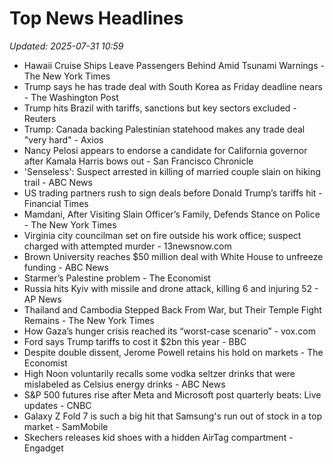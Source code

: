 # Top News Headlines

_Updated: 2025-07-31 10:59_

- Hawaii Cruise Ships Leave Passengers Behind Amid Tsunami Warnings - The New York Times
- Trump says he has trade deal with South Korea as Friday deadline nears - The Washington Post
- Trump hits Brazil with tariffs, sanctions but key sectors excluded - Reuters
- Trump: Canada backing Palestinian statehood makes any trade deal "very hard" - Axios
- Nancy Pelosi appears to endorse a candidate for California governor after Kamala Harris bows out - San Francisco Chronicle
- 'Senseless': Suspect arrested in killing of married couple slain on hiking trail - ABC News
- US trading partners rush to sign deals before Donald Trump’s tariffs hit - Financial Times
- Mamdani, After Visiting Slain Officer’s Family, Defends Stance on Police - The New York Times
- Virginia city councilman set on fire outside his work office; suspect charged with attempted murder - 13newsnow.com
- Brown University reaches $50 million deal with White House to unfreeze funding - ABC News
- Starmer’s Palestine problem - The Economist
- Russia hits Kyiv with missile and drone attack, killing 6 and injuring 52 - AP News
- Thailand and Cambodia Stepped Back From War, but Their Temple Fight Remains - The New York Times
- How Gaza’s hunger crisis reached its “worst-case scenario” - vox.com
- Ford says Trump tariffs to cost it $2bn this year - BBC
- Despite double dissent, Jerome Powell retains his hold on markets - The Economist
- High Noon voluntarily recalls some vodka seltzer drinks that were mislabeled as Celsius energy drinks - ABC News
- S&P 500 futures rise after Meta and Microsoft post quarterly beats: Live updates - CNBC
- Galaxy Z Fold 7 is such a big hit that Samsung's run out of stock in a top market - SamMobile
- Skechers releases kid shoes with a hidden AirTag compartment - Engadget